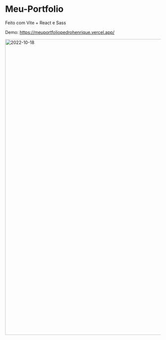 # Meu-Portfolio
Feito com Vite + React e Sass

Demo: https://meuportfoliopedrohenrique.vercel.app/

<img width="960" alt="2022-10-18" src="https://user-images.githubusercontent.com/105957381/196574318-5215b94c-b6cf-4778-af44-db27daca81f3.png">
